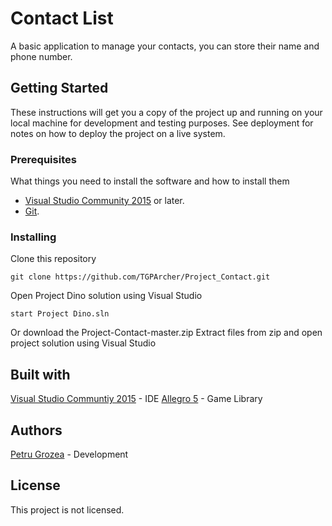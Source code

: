 # Contact List
A basic application to manage your contacts, you can store their name and phone number.

## Getting Started
These instructions will get you a copy of the project up and running on your local machine for development and testing purposes. See deployment for notes on how to deploy the project on a live system.

### Prerequisites
What things you need to install the software and how to install them
* [Visual Studio Community 2015](https://www.visualstudio.com/downloads/) or later.
* [Git](https://git-scm.com/downloads).

### Installing
Clone this repository
```
git clone https://github.com/TGPArcher/Project_Contact.git
```
Open Project Dino solution using Visual Studio
```
start Project Dino.sln
```
Or download the Project-Contact-master.zip
Extract files from zip and open project solution using Visual Studio

## Built with
[Visual Studio Communtiy 2015](https://www.visualstudio.com/vs/community/) - IDE
[Allegro 5](http://liballeg.org) - Game Library

## Authors
[Petru Grozea](https://github.com/TGPArcher) - Development

## License
This project is not licensed.
